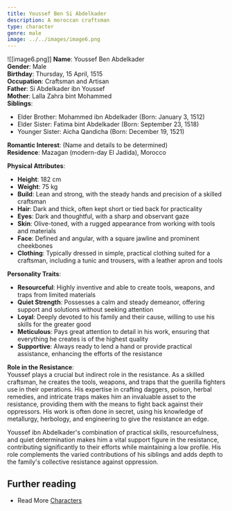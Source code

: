 ```yaml
---
title: Youssef Ben Si Abdelkader
description: A moroccan craftsman
type: character
genre: male
image: ../../images/image6.png
---
```

![[image6.png]]
**Name**: Youssef Ben Abdelkader  
**Gender**: Male  
**Birthday**: Thursday, 15 April, 1515  
**Occupation**: Craftsman and Artisan  
**Father**: Si Abdelkader ibn Youssef  
**Mother**: Lalla Zahra bint Mohammed  
**Siblings**: 
  - Elder Brother: Mohammed ibn Abdelkader (Born: January 3, 1512)
  - Elder Sister: Fatima bint Abdelkader (Born: September 23, 1518)
  - Younger Sister: Aicha Qandicha (Born: December 19, 1521)

**Romantic Interest**: (Name and details to be determined)  
**Residence**: Mazagan (modern-day El Jadida), Morocco  

**Physical Attributes**:  
- **Height**: 182 cm  
- **Weight**: 75 kg  
- **Build**: Lean and strong, with the steady hands and precision of a skilled craftsman  
- **Hair**: Dark and thick, often kept short or tied back for practicality  
- **Eyes**: Dark and thoughtful, with a sharp and observant gaze  
- **Skin**: Olive-toned, with a rugged appearance from working with tools and materials  
- **Face**: Defined and angular, with a square jawline and prominent cheekbones  
- **Clothing**: Typically dressed in simple, practical clothing suited for a craftsman, including a tunic and trousers, with a leather apron and tools

**Personality Traits**:  
- **Resourceful**: Highly inventive and able to create tools, weapons, and traps from limited materials  
- **Quiet Strength**: Possesses a calm and steady demeanor, offering support and solutions without seeking attention  
- **Loyal**: Deeply devoted to his family and their cause, willing to use his skills for the greater good  
- **Meticulous**: Pays great attention to detail in his work, ensuring that everything he creates is of the highest quality  
- **Supportive**: Always ready to lend a hand or provide practical assistance, enhancing the efforts of the resistance  

**Role in the Resistance**:  
Youssef plays a crucial but indirect role in the resistance. As a skilled craftsman, he creates the tools, weapons, and traps that the guerilla fighters use in their operations. His expertise in crafting daggers, poison, herbal remedies, and intricate traps makes him an invaluable asset to the resistance, providing them with the means to fight back against their oppressors. His work is often done in secret, using his knowledge of metallurgy, herbology, and engineering to give the resistance an edge.

Youssef ibn Abdelkader's combination of practical skills, resourcefulness, and quiet determination makes him a vital support figure in the resistance, contributing significantly to their efforts while maintaining a low profile. His role complements the varied contributions of his siblings and adds depth to the family's collective resistance against oppression.

## Further reading

- Read More [Characters](/characters/)